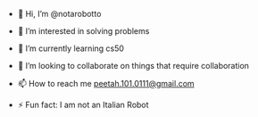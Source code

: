- 👋 Hi, I’m @notarobotto
- 👀 I’m interested in solving problems
- 🌱 I’m currently learning cs50
- 💞️ I’m looking to collaborate on things that require collaboration
- 📫 How to reach me peetah.101.0111@gmail.com

- ⚡ Fun fact: I am not an Italian Robot 

<!---
notarobotto/notarobotto is a ✨ special ✨ repository because its `README.md` (this file) appears on your GitHub profile.
You can click the Preview link to take a look at your changes.
--->
